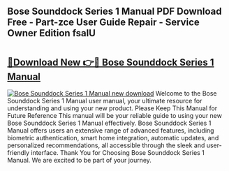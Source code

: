 ## Bose Sounddock Series 1 Manual PDF Download Free - Part-zce User Guide Repair - Service Owner Edition fsalU

# <h2><a href="http://bc13022.oget.top/?id=Bose+Sounddock+Series+1+Manual">🔗Download New 👉🔴 Bose Sounddock Series 1 Manual</a></h2>

[![Bose Sounddock Series 1 Manual new download](https://i.imgur.com/5g1atiW.png)](http://bc13022.oget.top/?id=Bose+Sounddock+Series+1+Manual)
Welcome to the Bose Sounddock Series 1 Manual user manual, your ultimate resource for understanding and using your new product. Please Keep This Manual for Future Reference This manual will be your reliable guide to using your new Bose Sounddock Series 1 Manual effectively. Bose Sounddock Series 1 Manual offers users an extensive range of advanced features, including biometric authentication, smart home integration, automatic updates, and personalized recommendations, all accessible through the sleek and user-friendly interface. Thank You for Choosing Bose Sounddock Series 1 Manual. We are excited to be part of your journey.
